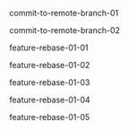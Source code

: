 commit-to-remote-branch-01

commit-to-remote-branch-02

feature-rebase-01-01

feature-rebase-01-02

feature-rebase-01-03

feature-rebase-01-04

feature-rebase-01-05
